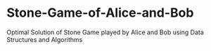 # Stone-Game-of-Alice-and-Bob
Optimal Solution of Stone Game played by Alice and Bob using Data Structures and Algorithms
